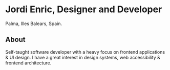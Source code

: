 # Jordi Enric, Designer and Developer
Palma, Illes Balears, Spain.

## About
Self-taught software developer with a heavy focus on frontend applications & UI design.
I have a great interest in design systems, web accessibility & frontend architecture.
